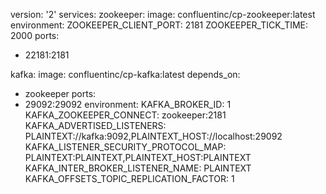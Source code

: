 version: '2'
services:
zookeeper:
image: confluentinc/cp-zookeeper:latest
environment:
ZOOKEEPER_CLIENT_PORT: 2181
ZOOKEEPER_TICK_TIME: 2000
ports:
- 22181:2181

kafka:
image: confluentinc/cp-kafka:latest
depends_on:
- zookeeper
ports:
- 29092:29092
environment:
KAFKA_BROKER_ID: 1
KAFKA_ZOOKEEPER_CONNECT: zookeeper:2181
KAFKA_ADVERTISED_LISTENERS: PLAINTEXT://kafka:9092,PLAINTEXT_HOST://localhost:29092
KAFKA_LISTENER_SECURITY_PROTOCOL_MAP: PLAINTEXT:PLAINTEXT,PLAINTEXT_HOST:PLAINTEXT
KAFKA_INTER_BROKER_LISTENER_NAME: PLAINTEXT
KAFKA_OFFSETS_TOPIC_REPLICATION_FACTOR: 1